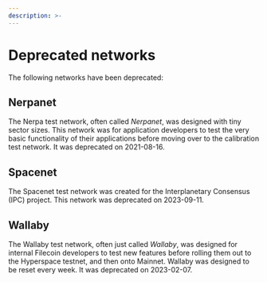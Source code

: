 ```yaml
---
description: >-
---
```


# Deprecated networks

The following networks have been deprecated:

## Nerpanet

The Nerpa test network, often called _Nerpanet_, was designed with tiny sector sizes. This network was for application developers to test the very basic functionality of their applications before moving over to the calibration test network. It was deprecated on 2021-08-16.

## Spacenet

The Spacenet test network was created for the Interplanetary Consensus (IPC) project. This network was deprecated on 2023-09-11.

## Wallaby

The Wallaby test network, often just called _Wallaby_, was designed for internal Filecoin developers to test new features before rolling them out to the Hyperspace testnet, and then onto Mainnet. Wallaby was designed to be reset every week. It was deprecated on 2023-02-07.
